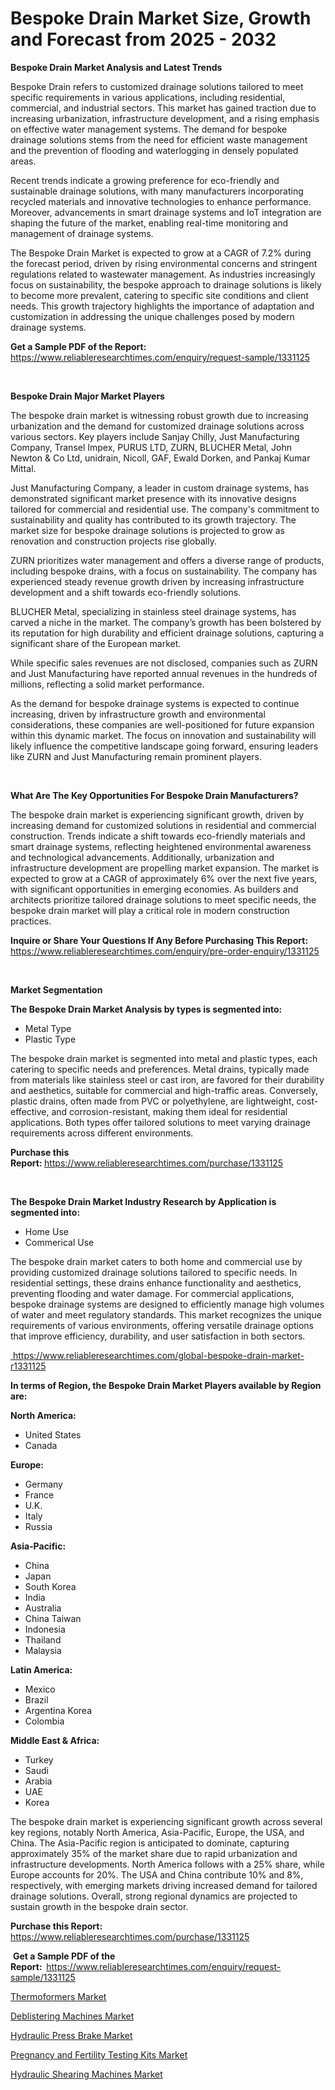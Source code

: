 <p><h1>Bespoke Drain Market Size, Growth and Forecast from 2025 - 2032</h1></p><p><strong>Bespoke Drain Market Analysis and Latest Trends</strong></p>
<p><p>Bespoke Drain refers to customized drainage solutions tailored to meet specific requirements in various applications, including residential, commercial, and industrial sectors. This market has gained traction due to increasing urbanization, infrastructure development, and a rising emphasis on effective water management systems. The demand for bespoke drainage solutions stems from the need for efficient waste management and the prevention of flooding and waterlogging in densely populated areas.</p><p>Recent trends indicate a growing preference for eco-friendly and sustainable drainage solutions, with many manufacturers incorporating recycled materials and innovative technologies to enhance performance. Moreover, advancements in smart drainage systems and IoT integration are shaping the future of the market, enabling real-time monitoring and management of drainage systems. </p><p>The Bespoke Drain Market is expected to grow at a CAGR of 7.2% during the forecast period, driven by rising environmental concerns and stringent regulations related to wastewater management. As industries increasingly focus on sustainability, the bespoke approach to drainage solutions is likely to become more prevalent, catering to specific site conditions and client needs. This growth trajectory highlights the importance of adaptation and customization in addressing the unique challenges posed by modern drainage systems.</p></p>
<p><strong>Get a Sample PDF of the Report:&nbsp;</strong> <a href="https://www.reliableresearchtimes.com/enquiry/request-sample/1331125?utm_campaign=3070&utm_medium=2&utm_source=Github&utm_content=ia&utm_term=26032025&utm_id=bespoke-drain">https://www.reliableresearchtimes.com/enquiry/request-sample/1331125</a></p>
<p>&nbsp;</p>
<p><strong>Bespoke Drain Major Market Players</strong></p>
<p><p>The bespoke drain market is witnessing robust growth due to increasing urbanization and the demand for customized drainage solutions across various sectors. Key players include Sanjay Chilly, Just Manufacturing Company, Transel Impex, PURUS LTD, ZURN, BLUCHER Metal, John Newton & Co Ltd, unidrain, Nicoll, GAF, Ewald Dorken, and Pankaj Kumar Mittal. </p><p>Just Manufacturing Company, a leader in custom drainage systems, has demonstrated significant market presence with its innovative designs tailored for commercial and residential use. The company's commitment to sustainability and quality has contributed to its growth trajectory. The market size for bespoke drainage solutions is projected to grow as renovation and construction projects rise globally.</p><p>ZURN prioritizes water management and offers a diverse range of products, including bespoke drains, with a focus on sustainability. The company has experienced steady revenue growth driven by increasing infrastructure development and a shift towards eco-friendly solutions. </p><p>BLUCHER Metal, specializing in stainless steel drainage systems, has carved a niche in the market. The company’s growth has been bolstered by its reputation for high durability and efficient drainage solutions, capturing a significant share of the European market.</p><p>While specific sales revenues are not disclosed, companies such as ZURN and Just Manufacturing have reported annual revenues in the hundreds of millions, reflecting a solid market performance. </p><p>As the demand for bespoke drainage systems is expected to continue increasing, driven by infrastructure growth and environmental considerations, these companies are well-positioned for future expansion within this dynamic market. The focus on innovation and sustainability will likely influence the competitive landscape going forward, ensuring leaders like ZURN and Just Manufacturing remain prominent players.</p></p>
<p>&nbsp;</p>
<p><strong>What Are The Key Opportunities For Bespoke Drain Manufacturers?</strong></p>
<p><p>The bespoke drain market is experiencing significant growth, driven by increasing demand for customized solutions in residential and commercial construction. Trends indicate a shift towards eco-friendly materials and smart drainage systems, reflecting heightened environmental awareness and technological advancements. Additionally, urbanization and infrastructure development are propelling market expansion. The market is expected to grow at a CAGR of approximately 6% over the next five years, with significant opportunities in emerging economies. As builders and architects prioritize tailored drainage solutions to meet specific needs, the bespoke drain market will play a critical role in modern construction practices.</p></p>
<p><strong>Inquire or Share Your Questions If Any Before Purchasing This Report:</strong> <a href="https://www.reliableresearchtimes.com/enquiry/pre-order-enquiry/1331125?utm_campaign=3070&utm_medium=2&utm_source=Github&utm_content=ia&utm_term=26032025&utm_id=bespoke-drain">https://www.reliableresearchtimes.com/enquiry/pre-order-enquiry/1331125</a></p>
<p>&nbsp;</p>
<p><strong>Market Segmentation</strong></p>
<p><strong>The Bespoke Drain Market Analysis by types is segmented into:</strong></p>
<p><ul><li>Metal Type</li><li>Plastic Type</li></ul></p>
<p><p>The bespoke drain market is segmented into metal and plastic types, each catering to specific needs and preferences. Metal drains, typically made from materials like stainless steel or cast iron, are favored for their durability and aesthetics, suitable for commercial and high-traffic areas. Conversely, plastic drains, often made from PVC or polyethylene, are lightweight, cost-effective, and corrosion-resistant, making them ideal for residential applications. Both types offer tailored solutions to meet varying drainage requirements across different environments.</p></p>
<p><strong>Purchase this Report:&nbsp;</strong><a href="https://www.reliableresearchtimes.com/purchase/1331125?utm_campaign=3070&utm_medium=2&utm_source=Github&utm_content=ia&utm_term=26032025&utm_id=bespoke-drain">https://www.reliableresearchtimes.com/purchase/1331125</a></p>
<p>&nbsp;</p>
<p><strong>The Bespoke Drain Market Industry Research by Application is segmented into:</strong></p>
<p><ul><li>Home Use</li><li>Commerical Use</li></ul></p>
<p><p>The bespoke drain market caters to both home and commercial use by providing customized drainage solutions tailored to specific needs. In residential settings, these drains enhance functionality and aesthetics, preventing flooding and water damage. For commercial applications, bespoke drainage systems are designed to efficiently manage high volumes of water and meet regulatory standards. This market recognizes the unique requirements of various environments, offering versatile drainage options that improve efficiency, durability, and user satisfaction in both sectors.</p></p>
<p><a href="https://www.reliableresearchtimes.com/global-bespoke-drain-market-r1331125?utm_campaign=3070&utm_medium=2&utm_source=Github&utm_content=ia&utm_term=26032025&utm_id=bespoke-drain">&nbsp;https://www.reliableresearchtimes.com/global-bespoke-drain-market-r1331125</a></p>
<p><strong>In terms of Region, the Bespoke Drain Market Players available by Region are:</strong></p>
<p>
    <p> <strong> North America: </strong>
        <ul>
            <li>United States</li>
            <li>Canada</li>
        </ul>
        </p> 
    <p> <strong> Europe: </strong>
        <ul>
            <li>Germany</li>
            <li>France</li>
            <li>U.K.</li>
            <li>Italy</li>
            <li>Russia</li>
        </ul>
        </p> 
    <p> <strong> Asia-Pacific: </strong>
        <ul>
            <li>China</li>
            <li>Japan</li>
            <li>South Korea</li>
            <li>India</li>
            <li>Australia</li>
            <li>China Taiwan</li>
            <li>Indonesia</li>
            <li>Thailand</li>
            <li>Malaysia</li>
        </ul>
        </p> 
    <p> <strong> Latin America: </strong>
        <ul>
            <li>Mexico</li>
            <li>Brazil</li>
            <li>Argentina Korea</li>
            <li>Colombia</li>
        </ul>
        </p> 
    <p> <strong> Middle East & Africa: </strong>
        <ul>
            <li>Turkey</li>
            <li>Saudi</li>
            <li>Arabia</li>
            <li>UAE</li>
            <li>Korea</li>
        </ul>
    </p>
    </p>
<p><p>The bespoke drain market is experiencing significant growth across several key regions, notably North America, Asia-Pacific, Europe, the USA, and China. The Asia-Pacific region is anticipated to dominate, capturing approximately 35% of the market share due to rapid urbanization and infrastructure developments. North America follows with a 25% share, while Europe accounts for 20%. The USA and China contribute 10% and 8%, respectively, with emerging markets driving increased demand for tailored drainage solutions. Overall, strong regional dynamics are projected to sustain growth in the bespoke drain sector.</p></p>
<p><strong>Purchase this Report: </strong><a href="https://www.reliableresearchtimes.com/purchase/1331125?utm_campaign=3070&utm_medium=2&utm_source=Github&utm_content=ia&utm_term=26032025&utm_id=bespoke-drain">https://www.reliableresearchtimes.com/purchase/1331125</a></p>
<p>&nbsp;<strong>Get a Sample PDF of the Report:&nbsp;&nbsp;</strong><a href="https://www.reliableresearchtimes.com/enquiry/request-sample/1331125?utm_campaign=3070&utm_medium=2&utm_source=Github&utm_content=ia&utm_term=26032025&utm_id=bespoke-drain">https://www.reliableresearchtimes.com/enquiry/request-sample/1331125</a></p>
<p><strong></strong></p>
<p><p><a href="https://www.linkedin.com/pulse/thermoformers-market-growth-overview-industry-trends-growing-fxy1e?utm_campaign=3070&utm_medium=2&utm_source=Github&utm_content=ia&utm_term=26032025&utm_id=bespoke-drain">Thermoformers Market</a></p><p><a href="https://www.linkedin.com/pulse/revenue-forecast-deblistering-machines-market-projected-57-oul2e?utm_campaign=3070&utm_medium=2&utm_source=Github&utm_content=ia&utm_term=26032025&utm_id=bespoke-drain">Deblistering Machines Market</a></p><p><a href="https://www.linkedin.com/pulse/acomprehensive-analysis-onthe-sizedynamicsand-expected-vvqle?utm_campaign=3070&utm_medium=2&utm_source=Github&utm_content=ia&utm_term=26032025&utm_id=bespoke-drain">Hydraulic Press Brake Market</a></p><p><a href="https://github.com/ivvrgibi/Market-Research-Report-List-1/blob/main/pregnancy-and-fertility-testing-kits-market.md?utm_campaign=3070&utm_medium=2&utm_source=Github&utm_content=ia&utm_term=26032025&utm_id=bespoke-drain">Pregnancy and Fertility Testing Kits Market</a></p><p><a href="https://www.linkedin.com/pulse/hydraulic-shearing-machines-market-overview-products-services-uocwe?utm_campaign=3070&utm_medium=2&utm_source=Github&utm_content=ia&utm_term=26032025&utm_id=bespoke-drain">Hydraulic Shearing Machines Market</a></p></p>